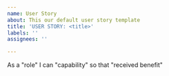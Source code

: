 ```yaml
---
name: User Story
about: This our default user story template
title: 'USER STORY: <title>'
labels: ''
assignees: ''

---
```


As a "role" I can "capability" so that "received benefit"
